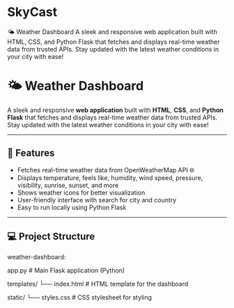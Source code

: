 # SkyCast
🌤️ Weather Dashboard A sleek and responsive web application built with HTML, CSS, and Python Flask that fetches and displays real-time weather data from trusted APIs. Stay updated with the latest weather conditions in your city with ease!

# 🌤️ Weather Dashboard

A sleek and responsive **web application** built with **HTML**, **CSS**, and **Python Flask** that fetches and displays real-time weather data from trusted APIs. Stay updated with the latest weather conditions in your city with ease!

---

## 🚀 Features

- Fetches real-time weather data from OpenWeatherMap API 🌐  
- Displays temperature, feels like, humidity, wind speed, pressure, visibility, sunrise, sunset, and more  
- Shows weather icons for better visualization  
- User-friendly interface with search for city and country  
- Easy to run locally using Python Flask

---

## 💻 Project Structure

weather-dashboard:

app.py # Main Flask application (Python)

templates/
└── index.html # HTML template for the dashboard

static/
└── styles.css # CSS stylesheet for styling
